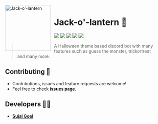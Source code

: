 <img width="150" height="150" align="left" style="float: left; margin: 0 10px 0 0;" alt="Jack-o'-lantern" src="https://cdn.discordapp.com/avatars/772437334394011648/a026e2fcf62c1d614fe1826f5de1bc0c.png?size=4096">

# Jack-o'-lantern 🎃

<a href="https://discord.js.org/#/"><img src="https://img.shields.io/badge/Discord.js-v13.1.0-3eaf7c.svg?logo=npm" /></a>
<a href="https://github.com/sujalgoel/Jack-o-lantern/stargazers"><img src="https://img.shields.io/github/stars/sujalgoel/Jack-o-lantern.svg?label=Stars" /></a>
<a href="https://github.com/sujalgoel/Jack-o-lantern/blob/network/members"><img src="https://img.shields.io/github/forks/sujalgoel/Jack-o-lantern.svg?color=ff0000&label=Forks" /></a>
<a href="https://github.com/sujalgoel/Jack-o-lantern/blob/main/LICENSE"><img src="https://img.shields.io/badge/License-CC%20BY--NC--ND%204.0-orange" /></a>
<a href="http://jack-o-lantern.sujalgoel.engineer/"><img src="https://img.shields.io/badge/Website-Yes-amiajokegreen.svg" /></a>

> A Halloween theme based discord bot with many features such as guess the monster, trickortreat and many more.

## Contributing 🤝

- Contributions, issues and feature requests are welcome!
- Feel free to check **[issues page](https://github.com/WekyDev/weky-npm/issues)**.

## Developers 👨‍💻

- **[Sujal Goel](https://github.com/sujalgoel/)**
